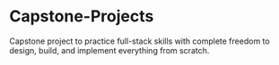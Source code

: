 # Capstone-Projects
Capstone project to practice full-stack skills with complete freedom to design, build, and implement everything from scratch.
